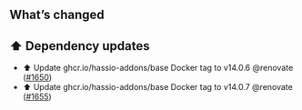 ## What’s changed

## ⬆️ Dependency updates

- ⬆️ Update ghcr.io/hassio-addons/base Docker tag to v14.0.6 @renovate ([#1650](https://github.com/hassio-addons/addon-node-red/pull/1650))
- ⬆️ Update ghcr.io/hassio-addons/base Docker tag to v14.0.7 @renovate ([#1655](https://github.com/hassio-addons/addon-node-red/pull/1655))
